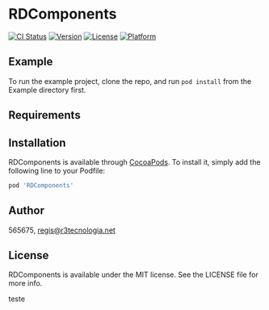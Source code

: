 # RDComponents

[![CI Status](https://img.shields.io/travis/565675/RDComponents.svg?style=flat)](https://travis-ci.org/565675/RDComponents)
[![Version](https://img.shields.io/cocoapods/v/RDComponents.svg?style=flat)](https://cocoapods.org/pods/RDComponents)
[![License](https://img.shields.io/cocoapods/l/RDComponents.svg?style=flat)](https://cocoapods.org/pods/RDComponents)
[![Platform](https://img.shields.io/cocoapods/p/RDComponents.svg?style=flat)](https://cocoapods.org/pods/RDComponents)

## Example

To run the example project, clone the repo, and run `pod install` from the Example directory first.

## Requirements

## Installation

RDComponents is available through [CocoaPods](https://cocoapods.org). To install
it, simply add the following line to your Podfile:

```ruby
pod 'RDComponents'
```

## Author

565675, regis@r3tecnologia.net

## License

RDComponents is available under the MIT license. See the LICENSE file for more info.

teste